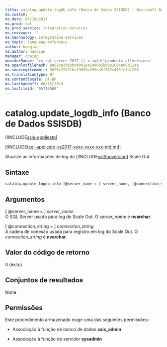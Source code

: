```yaml
---
title: catalog.update_logdb_info (Banco de Dados SSISDB) | Microsoft Docs
ms.custom: ''
ms.date: 07/18/2017
ms.prod: sql
ms.prod_service: integration-services
ms.reviewer: ''
ms.technology: integration-services
ms.topic: language-reference
author: haoqian
ms.author: haoqian
manager: craigg
monikerRange: '>= sql-server-2017 || = sqlallproducts-allversions'
ms.openlocfilehash: 8e62cecbb3b0d041ea1408b5bd992664e00d11aa
ms.sourcegitcommit: 3026c22b7fba19059a769ea5f367c4f51efaf286
ms.translationtype: HT
ms.contentlocale: pt-BR
ms.lasthandoff: 06/15/2019
ms.locfileid: "65715568"
---
```

# <a name="catalogupdatelogdbinfo-ssisdb-database"></a>catalog.update_logdb_info (Banco de Dados SSISDB)

[!INCLUDE[ssis-appliesto](../../includes/ssis-appliesto-ssvrpluslinux-asdb-asdw-xxx.md)]


[!INCLUDE[tsql-appliesto-ss2017-xxxx-xxxx-xxx-md.md](../../includes/tsql-appliesto-ss2017-xxxx-xxxx-xxx-md.md)]

Atualize as informações de log do [!INCLUDE[ssISnoversion](../../includes/ssisnoversion-md.md)] Scale Out.

## <a name="syntax"></a>Sintaxe

```sql
catalog.update_logdb_info [@server_name = ] server_name, [@connection_string = ] connection_string
```

## <a name="arguments"></a>Argumentos
[ @server_name = ] *server_name*  
 O SQL Server usado para log do Scale Out. O *server_name* é **nvarchar**.  

 [ @connection_string = ] *connection_string*  
 A cadeia de conexão usada para registro em log do Scale Out. O *connection_string* é **nvarchar**.

 ## <a name="return-code-value"></a>Valor do código de retorno  
 0 (êxito)  
  
## <a name="result-sets"></a>Conjuntos de resultados  
 None  

## <a name="permissions"></a>Permissões  
 Este procedimento armazenado exige uma das seguintes permissões:  
   
-   Associação à função de banco de dados **ssis_admin**  
  
-   Associação à função de servidor **sysadmin**  
 

